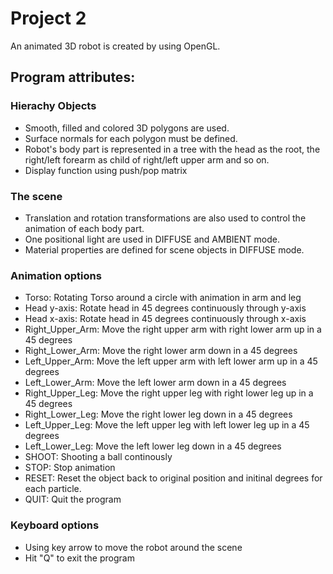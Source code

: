 # Project 2

An animated 3D robot is created by using OpenGL.

## Program attributes:

### Hierachy Objects

- Smooth, filled and colored 3D polygons are used. 
- Surface normals for each polygon must be defined.
- Robot's body part is represented in a tree with the head as the root, the right/left forearm as child of right/left upper arm and so on.
- Display function using push/pop matrix

### The scene
- Translation and rotation transformations are also used to control the animation of each body part. 
- One positional light are used in DIFFUSE and AMBIENT mode.
- Material properties are defined for scene objects in DIFFUSE mode. 

### Animation options

- Torso: Rotating Torso  around a circle with animation in arm and leg
- Head y-axis: Rotate head in 45 degrees continuously through y-axis
- Head x-axis: Rotate head in 45 degrees continuously through x-axis
- Right_Upper_Arm: Move the right upper arm with right lower arm up in a 45 degrees
- Right_Lower_Arm: Move the right lower arm down in a 45 degrees
- Left_Upper_Arm: Move the left upper arm with left lower arm up in a 45 degrees
- Left_Lower_Arm: Move the left lower arm down in a 45 degrees
- Right_Upper_Leg: Move the right upper leg with right lower leg up in a 45 degrees
- Right_Lower_Leg: Move the right lower leg down in a 45 degrees
- Left_Upper_Leg: Move the left upper leg with left lower leg up in a 45 degrees
- Left_Lower_Leg: Move the left lower leg down in a 45 degrees
- SHOOT: Shooting a ball continously 
- STOP: Stop animation
- RESET: Reset the object back to original position and initinal degrees for each particle. 
- QUIT: Quit the program 

### Keyboard options
- Using key arrow to move the robot around the scene
- Hit "Q" to exit the program

